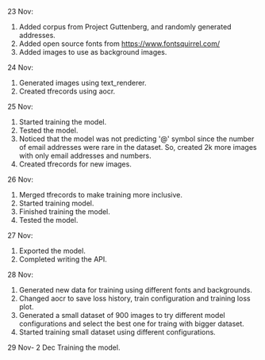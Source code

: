 23 Nov: 
1. Added corpus from Project Guttenberg, and randomly generated addresses.
2. Added open source fonts from https://www.fontsquirrel.com/
3. Added images to use as background images.

24 Nov:
1. Generated images using text_renderer.
2. Created tfrecords using aocr.

25 Nov: 
1. Started training the model.
2. Tested the model.
3. Noticed that the model was not predicting '@' symbol since the number of email addresses were rare in the dataset. So, created 2k more images with only email addresses and numbers.
4. Created tfrecords for new images.

26 Nov: 
1. Merged tfrecords to make training more inclusive.
2. Started training model.
3. Finished training the model.
4. Tested the model.

27 Nov: 
1. Exported the model.
2. Completed writing the API.

28 Nov:
1. Generated new data for training using different fonts and backgrounds.
2. Changed aocr to save loss history, train configuration and training loss plot.
3. Generated a small dataset of 900 images to try different model configurations and select the best one for traing with bigger dataset.
4. Started training small dataset using different configurations.

29 Nov- 2 Dec
Training the model.